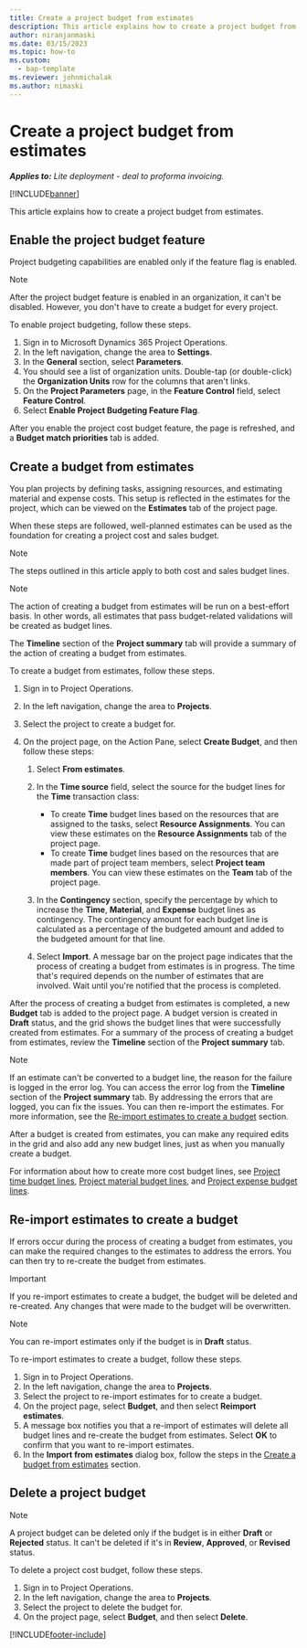 ```yaml
---
title: Create a project budget from estimates
description: This article explains how to create a project budget from estimates.
author: niranjanmaski
ms.date: 03/15/2023
ms.topic: how-to
ms.custom: 
  - bap-template
ms.reviewer: johnmichalak
ms.author: nimaski
---
```


# Create a project budget from estimates

**_Applies to:_** _Lite deployment - deal to proforma invoicing._

[!INCLUDE[banner](../../includes/banner.md)]

This article explains how to create a project budget from estimates.

## Enable the project budget feature

Project budgeting capabilities are enabled only if the feature flag is enabled.

> [!NOTE]
> After the project budget feature is enabled in an organization, it can't be disabled. However, you don't have to create a budget for every project.

To enable project budgeting, follow these steps.

1. Sign in to Microsoft Dynamics 365 Project Operations.
1. In the left navigation, change the area to **Settings**.
1. In the **General** section, select **Parameters**.
1. You should see a list of organization units. Double-tap (or double-click) the **Organization Units** row for the columns that aren't links.
1. On the **Project Parameters** page, in the **Feature Control** field, select **Feature Control**.
1. Select **Enable Project Budgeting Feature Flag**.

After you enable the project cost budget feature, the page is refreshed, and a **Budget match priorities** tab is added.

## Create a budget from estimates

You plan projects by defining tasks, assigning resources, and estimating material and expense costs. This setup is reflected in the estimates for the project, which can be viewed on the **Estimates** tab of the project page.

When these steps are followed, well-planned estimates can be used as the foundation for creating a project cost and sales budget.

> [!NOTE]
> The steps outlined in this article apply to both cost and sales budget lines. 

> [!NOTE]
> The action of creating a budget from estimates will be run on a best-effort basis. In other words, all estimates that pass budget-related validations will be created as budget lines.
> 
> The **Timeline** section of the **Project summary** tab will provide a summary of the action of creating a budget from estimates.

To create a budget from estimates, follow these steps.

1. Sign in to Project Operations.
1. In the left navigation, change the area to **Projects**.
1. Select the project to create a budget for.
1. On the project page, on the Action Pane, select **Create Budget**, and then follow these steps:

    1. Select **From estimates**.
    1. In the **Time source** field, select the source for the budget lines for the **Time** transaction class:

        - To create **Time** budget lines based on the resources that are assigned to the tasks, select **Resource Assignments**. You can view these estimates on the **Resource Assignments** tab of the project page.
        - To create **Time** budget lines based on the resources that are made part of project team members, select **Project team members**. You can view these estimates on the **Team** tab of the project page.

    1. In the **Contingency** section, specify the percentage by which to increase the **Time**, **Material**, and **Expense** budget lines as contingency. The contingency amount for each budget line is calculated as a percentage of the budgeted amount and added to the budgeted amount for that line.
    1. Select **Import**. A message bar on the project page indicates that the process of creating a budget from estimates is in progress. The time that's required depends on the number of estimates that are involved. Wait until you're notified that the process is completed.

After the process of creating a budget from estimates is completed, a new **Budget** tab is added to the project page. A budget version is created in **Draft** status, and the grid shows the budget lines that were successfully created from estimates. For a summary of the process of creating a budget from estimates, review the **Timeline** section of the **Project summary** tab.

> [!NOTE]
> If an estimate can't be converted to a budget line, the reason for the failure is logged in the error log. You can access the error log from the **Timeline** section of the **Project summary** tab. By addressing the errors that are logged, you can fix the issues. You can then re-import the estimates. For more information, see the [Re-import estimates to create a budget](#re-import-estimates-to-create-a-budget) section.

After a budget is created from estimates, you can make any required edits in the grid and also add any new budget lines, just as when you manually create a budget.

For information about how to create more cost budget lines, see [Project time budget lines](project-cost-time-budget-line.md), [Project material budget lines](project-cost-material-budget-line.md), and [Project expense budget lines](project-cost-expense-budget-line.md).

## Re-import estimates to create a budget

If errors occur during the process of creating a budget from estimates, you can make the required changes to the estimates to address the errors. You can then try to re-create the budget from estimates.

> [!IMPORTANT]
> If you re-import estimates to create a budget, the budget will be deleted and re-created. Any changes that were made to the budget will be overwritten.

> [!NOTE]
> You can re-import estimates only if the budget is in **Draft** status.

To re-import estimates to create a budget, follow these steps.

1. Sign in to Project Operations.
1. In the left navigation, change the area to **Projects**.
1. Select the project to re-import estimates for to create a budget.
1. On the project page, select **Budget**, and then select **Reimport estimates**.
1. A message box notifies you that a re-import of estimates will delete all budget lines and re-create the budget from estimates. Select **OK** to confirm that you want to re-import estimates.
1. In the **Import from estimates** dialog box, follow the steps in the [Create a budget from estimates](#create-a-budget-from-estimates) section.

## Delete a project budget

> [!NOTE]
> A project budget can be deleted only if the budget is in either **Draft** or **Rejected** status. It can't be deleted if it's in **Review**, **Approved**, or **Revised** status.

To delete a project cost budget, follow these steps.

1. Sign in to Project Operations.
1. In the left navigation, change the area to **Projects**.
1. Select the project to delete the budget for.
1. On the project page, select **Budget**, and then select **Delete**.

[!INCLUDE[footer-include](../../includes/footer-banner.md)]
